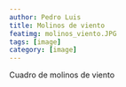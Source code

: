 ```yaml
---
author: Pedro Luis
title: Molinos de viento
featimg: molinos_viento.JPG
tags: [image]
category: [image]
---
```

Cuadro de molinos de viento
